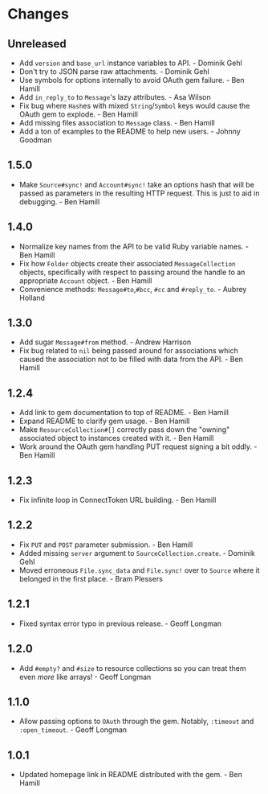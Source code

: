 # Changes

## Unreleased

* Add `version` and `base_url` instance variables to API. - Dominik Gehl
* Don't try to JSON parse raw attachments. - Dominik Gehl
* Use symbols for options internally to avoid OAuth gem failure. - Ben Hamill
* Add `in_reply_to` to `Message`'s lazy attributes. - Asa Wilson
* Fix bug where `Hash`es with mixed `String`/`Symbol` keys would cause the OAuth
  gem to explode. - Ben Hamill
* Add missing files association to `Message` class. - Ben Hamill
* Add a ton of examples to the README to help new users. - Johnny Goodman

## 1.5.0

* Make `Source#sync!` and `Account#sync!` take an options hash that will be
  passed as parameters in the resulting HTTP request. This is just to aid in
  debugging. - Ben Hamill

## 1.4.0

* Normalize key names from the API to be valid Ruby variable names. - Ben Hamill
* Fix how `Folder` objects create their associated `MessageCollection` objects,
  specifically with respect to passing around the handle to an appropriate
  `Account` object. - Ben Hamill
* Convenience methods: `Message#to`,`#bcc`, `#cc` and `#reply_to`. - Aubrey
  Holland

## 1.3.0

* Add sugar `Message#from` method. - Andrew Harrison
* Fix bug related to `nil` being passed around for associations which caused the
  association not to be filled with data from the API. - Ben Hamill

## 1.2.4

* Add link to gem documentation to top of README. - Ben Hamill
* Expand README to clarify gem usage. - Ben Hamill
* Make `ResourceCollection#[]` correctly pass down the "owning" associated
  object to instances created with it. - Ben Hamill
* Work around the OAuth gem handling PUT request signing a bit oddly. - Ben
  Hamill

## 1.2.3

* Fix infinite loop in ConnectToken URL building. - Ben Hamill

## 1.2.2

* Fix `PUT` and `POST` parameter submission. - Ben Hamill
* Added missing `server` argument to `SourceCollection.create`. - Dominik Gehl
* Moved erroneous `File.sync_data` and `File.sync!` over to `Source` where it
  belonged in the first place. - Bram Plessers

## 1.2.1

* Fixed syntax error typo in previous release. - Geoff Longman

## 1.2.0

* Add `#empty?` and `#size` to resource collections so you can treat them even
  *more* like arrays! - Geoff Longman

## 1.1.0

* Allow passing options to `OAuth` through the gem. Notably, `:timeout` and
  `:open_timeout`. - Geoff Longman

## 1.0.1

* Updated homepage link in README distributed with the gem. - Ben Hamill
